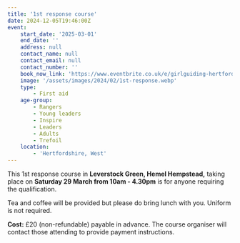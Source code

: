 ```yaml
---
title: '1st response course'
date: 2024-12-05T19:46:00Z
event:
    start_date: '2025-03-01'
    end_date: ''
    address: null
    contact_name: null
    contact_email: null
    contact_number: ''
    book_now_link: 'https://www.eventbrite.co.uk/e/girlguiding-hertfordshire-1st-response-course-tickets-1012788326147?aff=oddtdtcreator'
    image: '/assets/images/2024/02/1st-response.webp'
    type:
        - First aid
    age-group:
        - Rangers
        - Young leaders
        - Inspire
        - Leaders
        - Adults
        - Trefoil
    location:
        - 'Hertfordshire, West'
---
```

This 1st response course in **Leverstock Green, Hemel Hempstead,** taking place on **Saturday 29 March from 10am - 4.30pm** is for anyone requiring the qualification.

Tea and coffee will be provided but please do bring lunch with you.  Uniform is not required.

**Cost:** £20 (non-refundable) payable in advance. The course organiser will contact those attending to provide payment instructions.
